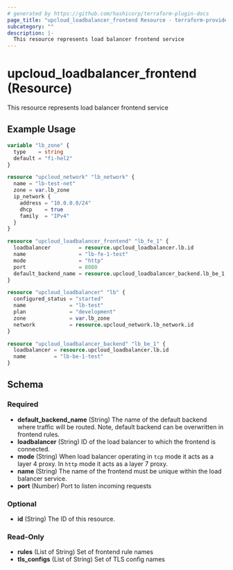 ```yaml
---
# generated by https://github.com/hashicorp/terraform-plugin-docs
page_title: "upcloud_loadbalancer_frontend Resource - terraform-provider-upcloud"
subcategory: ""
description: |-
  This resource represents load balancer frontend service
---
```


# upcloud_loadbalancer_frontend (Resource)

This resource represents load balancer frontend service

## Example Usage

```terraform
variable "lb_zone" {
  type    = string
  default = "fi-hel2"
}

resource "upcloud_network" "lb_network" {
  name = "lb-test-net"
  zone = var.lb_zone
  ip_network {
    address = "10.0.0.0/24"
    dhcp    = true
    family  = "IPv4"
  }
}

resource "upcloud_loadbalancer_frontend" "lb_fe_1" {
  loadbalancer         = resource.upcloud_loadbalancer.lb.id
  name                 = "lb-fe-1-test"
  mode                 = "http"
  port                 = 8080
  default_backend_name = resource.upcloud_loadbalancer_backend.lb_be_1.name
}

resource "upcloud_loadbalancer" "lb" {
  configured_status = "started"
  name              = "lb-test"
  plan              = "development"
  zone              = var.lb_zone
  network           = resource.upcloud_network.lb_network.id
}

resource "upcloud_loadbalancer_backend" "lb_be_1" {
  loadbalancer = resource.upcloud_loadbalancer.lb.id
  name         = "lb-be-1-test"
}
```

<!-- schema generated by tfplugindocs -->
## Schema

### Required

- **default_backend_name** (String) The name of the default backend where traffic will be routed. Note, default backend can be overwritten in frontend rules.
- **loadbalancer** (String) ID of the load balancer to which the frontend is connected.
- **mode** (String) When load balancer operating in `tcp` mode it acts as a layer 4 proxy. In `http` mode it acts as a layer 7 proxy.
- **name** (String) The name of the frontend must be unique within the load balancer service.
- **port** (Number) Port to listen incoming requests

### Optional

- **id** (String) The ID of this resource.

### Read-Only

- **rules** (List of String) Set of frontend rule names
- **tls_configs** (List of String) Set of TLS config names


